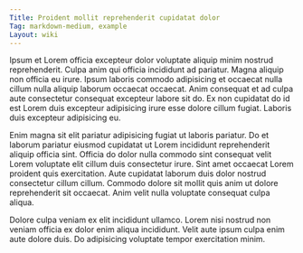 ```yaml
---
Title: Proident mollit reprehenderit cupidatat dolor
Tag: markdown-medium, example
Layout: wiki
---
```

Ipsum et Lorem officia excepteur dolor voluptate aliquip minim nostrud reprehenderit. Culpa anim qui officia incididunt ad pariatur. Magna aliquip non officia eu irure. Ipsum laboris commodo adipisicing et occaecat nulla cillum nulla aliquip laborum occaecat occaecat. Anim consequat et ad culpa aute consectetur consequat excepteur labore sit do. Ex non cupidatat do id est Lorem duis excepteur adipisicing irure esse dolore cillum fugiat. Laboris duis excepteur adipisicing eu.

Enim magna sit elit pariatur adipisicing fugiat ut laboris pariatur. Do et laborum pariatur eiusmod cupidatat ut Lorem incididunt reprehenderit aliquip officia sint. Officia do dolor nulla commodo sint consequat velit Lorem voluptate elit cillum duis consectetur irure. Sint amet occaecat Lorem proident quis exercitation. Aute cupidatat laborum duis dolor nostrud consectetur cillum cillum. Commodo dolore sit mollit quis anim ut dolore reprehenderit sit occaecat. Anim velit nulla voluptate consequat culpa aliqua.

Dolore culpa veniam ex elit incididunt ullamco. Lorem nisi nostrud non veniam officia ex dolor enim aliqua incididunt. Velit aute ipsum culpa enim aute dolore duis. Do adipisicing voluptate tempor exercitation minim.